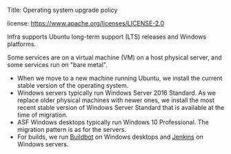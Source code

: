 Title: Operating system upgrade policy

license: https://www.apache.org/licenses/LICENSE-2.0

Infra supports Ubuntu long-term support (LTS) releases and Windows platforms. 

Some services are on a virtual machine (VM) on a host physical server, and some services run on "bare metal". 

  - When we move to a new machine running Ubuntu, we install the current stable version of the operating system.
  - Windows servers typically run Windows Server 2016 Standard. As we replace older physical machines with newer ones, we install the most recent stable version of Windows Server Standard that is available at the time of migration.
  - ASF Windows desktops typically run Windows 10 Professional. The migration pattern is as for the servers.
  - For builds, we run <a href="https://cwiki.apache.org/confluence/display/INFRA/Buildbot" target="_blank">Buildbot</a> on Windows desktops and <a href="https://cwiki.apache.org/confluence/display/INFRA/Jenkins" target="_blank">Jenkins</a> on Windows servers.
  
